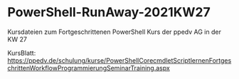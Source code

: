 # PowerShell-RunAway-2021KW27
Kursdateien zum Fortgeschrittenen PowerShell Kurs der ppedv AG in der KW 27

KursBlatt:
https://ppedv.de/schulung/kurse/PowerShellCorecmdletScriptlernenFortgeschrittenWorkflowProgrammierungSeminarTraining.aspx
